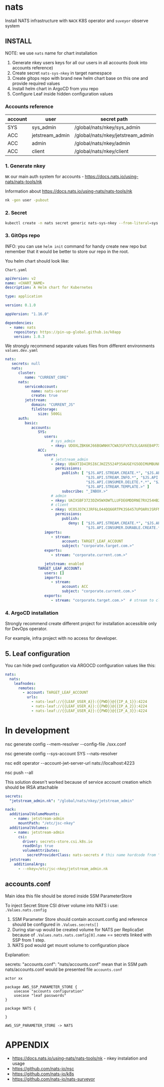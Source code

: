 # nats

Install NATS infrastructure with `NACK` K8S operator and `suveyor` observe system

## INSTALL

NOTE: we use `nats` name for chart installation


1. Generate nkey users keys for all our users in all accounts (look into accounts reference)
2. Create secret `nats-sys-nkey` in target namespace
3. Create gitops repo with brand new helm chart base on this one and provide required values
4. Install helm chart in ArgoCD from you repo
5. Configure Leaf inside hidden configuration values

###  Accounts reference

| account | user            | secret path                       |
|---------|-----------------|-----------------------------------|
| SYS     | sys_admin       | /global/nats/nkey/sys_admin       |
| ACC     | jetstream_admin | /global/nats/nkey/jetstream_admin |
| ACC     | admin           | /global/nats/nkey/admin           |
| ACC     | client          | /global/nats/nkey/client          |

### 1. Generate nkey
`NK` our main auth system for accounts - https://docs.nats.io/using-nats/nats-tools/nk

Information about https://docs.nats.io/using-nats/nats-tools/nk

```bash
nk -gen user -pubout
```

### 2. Secret
```bash
kubectl create -n nats secret generic nats-sys-nkey --from-literal=sys.nkey=<SYS_SNKEY_VALUE> --from-literal=js.admin.cnkey=<JS_ADMIN_SNKEY_VALUE>
```

### 3. GitOps repo
INFO: you can use `helm init` command for handy create new repo but remember that it would be better to store our repo in the root.


You helm chart should look like:

`Chart.yaml`
```yaml
apiVersion: v2
name: <CHART_NAME>
description: A Helm chart for Kubernetes

type: application

version: 0.1.0

appVersion: "1.16.0"

dependencies:
  - name: nats
    repository: https://pin-up-global.github.io/k8app
    version: 1.0.3
```

We strongly recommend separate values files from different environments
`values.dev.yaml`
```yaml
nats:
   secrets: null
   nats:
      cluster:
         name: "CURRENT_CORE"
      nats:
         serviceAccount:
            name: nats-server
            create: true
         jetstream:
            domain: "CURRENT_JS"
            fileStorage:
               size: 500Gi
      auth:
         basic:
            accounts:
               SYS:
                  users:
                     # sys_admin
                     - nkey: UDOXLZBK6KJ66BGWNHX7CWA3SFVXTUJLGAX6EB4P7XSEXS24J2DCT3FR
               ACC:
                  users:
                     # jetstream_admin
                     - nkey: UBAXTID4IRSI6CJHZZ5524P35AUGEYG5ODIMUMBUNPVNZLDJM3YX4NB
                       permissions:
                          publish: [ "$JS.API.STREAM.CREATE.*", "$JS.API.STREAM.UPDATE.*", "$JS.API.STREAM.DELETE.*",
                                     "$JS.API.STREAM.INFO.*", "$JS.API.STREAM.LIST", "$JS.API.STREAM.NAMES", "$JS.API.CONSUMER.DURABLE.CREATE.*.*",
                                     "$JS.API.CONSUMER.DELETE.*.*", "$JS.API.CONSUMER.INFO.*.*","$JS.API.CONSUMER.LIST.*","$JS.API.CONSUMER.NAMES.*",
                                     "$JS.API.STREAM.TEMPLATE.>" ]
                          subscribe: "_INBOX.>"
                     # admin
                     - nkey: UAIXSBF3723DZH5WXOWTLLUFDE6MDDRNE7RX254HB2J62W3PO2U4CJ4I
                     # client
                     - nkey: UCOSJD7KJJRF6LO44QQ66RTPK3S6457UPOARVJSRFNBMYYKPPHW5BMOO
                       permissions:
                          publish:
                             deny: [ "$JS.API.STREAM.CREATE.*", "$JS.API.STREAM.UPDATE.*", "$JS.API.STREAM.DELETE.*",
                                     "$JS.API.CONSUMER.DURABLE.CREATE.*.*", "$JS.API.CONSUMER.DELETE.*.*", "$JS.API.STREAM.TEMPLATE.>", "$JS.API.CONSUMER.CREATE.>" ]
                  imports:
                     - stream:
                          account: TARGET_LEAF_ACCOUNT
                          subject: "corporate.target.com.>"
                  exports:
                     - stream: "corporate.current.com.>"

                  jetstream: enabled
               TARGET_LEAF_ACCOUNT:
                  users: []
                  imports:
                     - stream:
                          account: ACC
                          subject: "corporate.current.com.>"
                  exports:
                     - stream: "corporate.target.com.>"  # stream to cluster
```
### 4. ArgoCD installation
Strongly recommend create different project for installation accessible only for DevOps operator.

For example, infra project with no access for developer.


## 5. Leaf configuration

You can hide pwd configuration via ARGOCD configuration values like this:

```yaml
nats:
  nats:
    leafnodes:
      remotes:
        - account: TARGET_LEAF_ACCOUNT
          urls:
            - nats-leaf://{{LEAF_USER_A}}:{{PWD}}@{{IP_A_1}}:4224
            - nats-leaf://{{LEAF_USER_A}}:{{PWD}}@{{IP_A_2}}:4224
            - nats-leaf://{{LEAF_USER_A}}:{{PWD}}@{{IP_A_3}}:4224
```


# In development

nsc generate config --mem-resolver --config-file ./sxx.conf

nsc generate config --sys-account SYS --nats-resolver

nsc edit operator --account-jwt-server-url nats://localhost:4223

nsc push --all

This solution doesn't worked because of service account creation which should be IRSA attachable

```yaml
secrets:
  "jetstream_admin.nk": "/global/nats/nkey/jetstream_admin"

nack:
  additionalVolumeMounts:
    - name: jetstream-admin
      mountPath: "/etc/jsc-nkey"
  additionalVolumes:
    - name: jetstream-admin
      csi:
        driver: secrets-store.csi.k8s.io
        readOnly: true
        volumeAttributes:
          secretProviderClass: nats-secrets # this name hardcode from "accounts_configmap" template
  jetstream:
    additionalArgs:
      - --nkey=/etc/jsc-nkey/jetstream_admin.nk
```

## accounts.conf

Main idea this file should be stored inside SSM ParameterStore

To inject Secret Store CSI driver volume into NATS i use: `.Values.nats.config`

1. SSM Parameter Store should contain account.config and reference should be configured in `.Values.secrets[]`
2. During star-up would be created volume for NATS per ReplicaSet because of `.Values.nats.nats.comfig[0].name` ==
   secrets linked with SSP from 1 step.
3. NATS pod would get mount volume to configuration place

Explanation:

secrets: "accounts.conf": "nats/accounts.conf" mean that in SSM path nats/accounts.conf would be presented
file  `accounts.conf`

```plantuml
actor xx 

package AWS_SSP_PARAMETER_STORE {
    usecase "accounts configuration"
    usecase "leaf passwords"
}

package NATS {
 
}

AWS_SSP_PARAMETER_STORE -> NATS
```

# APPENDIX

* https://docs.nats.io/using-nats/nats-tools/nk - nkey instalation and usage
* https://github.com/nats-io/nsc
* https://github.com/nats-io/k8s
* https://github.com/nats-io/nats-surveyor
